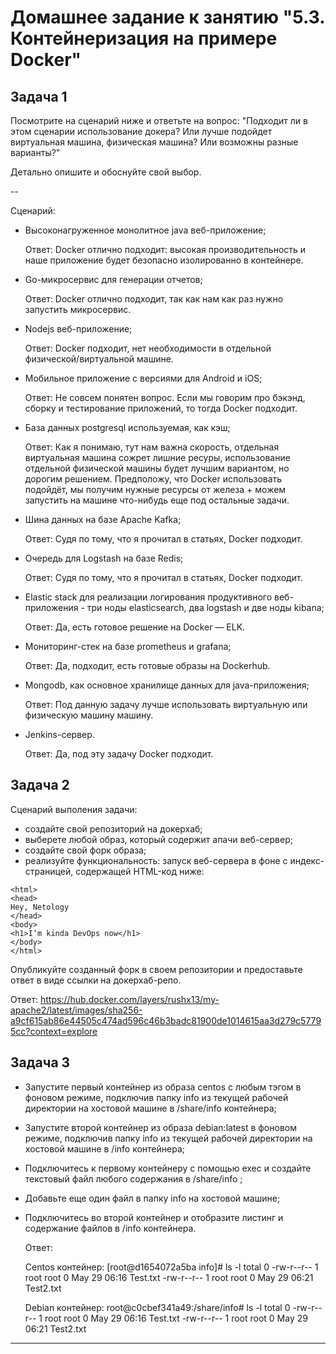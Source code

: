 # Домашнее задание к занятию "5.3. Контейнеризация на примере Docker"

## Задача 1 

Посмотрите на сценарий ниже и ответьте на вопрос:
"Подходит ли в этом сценарии использование докера? Или лучше подойдет виртуальная машина, физическая машина? Или возможны разные варианты?"

Детально опишите и обоснуйте свой выбор.

--

Сценарий:

- Высоконагруженное монолитное java веб-приложение; 

   Ответ: Docker отлично подходит: высокая производительность и наше приложение будет безопасно изолированно в контейнере.

- Go-микросервис для генерации отчетов;

   Ответ: Docker отлично подходит, так как нам как раз нужно запустить микросервис.

- Nodejs веб-приложение;

   Ответ: Docker подходит, нет необходимости в отдельной физической/виртуальной машине.

- Мобильное приложение c версиями для Android и iOS;

   Ответ: Не совсем понятен вопрос. Если мы говорим про бэкэнд, сборку и тестирование приложений, то тогда Docker подходит.

- База данных postgresql используемая, как кэш;

   Ответ: Как я понимаю, тут нам важна скорость, отдельная виртуальная машина сожрет лишние ресуры, использование отдельной физической машины будет лучшим вариантом, но дорогим решением. Предположу, что Docker использовать подойдёт, мы получим нужные ресурсы от железа + можем запустить на машине что-нибудь еще под остальные задачи.

- Шина данных на базе Apache Kafka;

   Ответ: Судя по тому, что я прочитал в статьях, Docker подходит.

- Очередь для Logstash на базе Redis;

   Ответ: Судя по тому, что я прочитал в статьях, Docker подходит.

- Elastic stack для реализации логирования продуктивного веб-приложения - три ноды elasticsearch, два logstash и две ноды kibana;

   Ответ: Да, есть готовое решение на Docker — ELK.

- Мониторинг-стек на базе prometheus и grafana;

   Ответ: Да, подходит, есть готовые образы на Dockerhub.

- Mongodb, как основное хранилище данных для java-приложения;

   Ответ: Под данную задачу лучше использовать виртуальную или физическую машину машину.

- Jenkins-сервер.

   Ответ: Да, под эту задачу Docker подходит.

## Задача 2 

Сценарий выполения задачи:

- создайте свой репозиторий на докерхаб; 
- выберете любой образ, который содержит апачи веб-сервер;
- создайте свой форк образа;
- реализуйте функциональность: 
запуск веб-сервера в фоне с индекс-страницей, содержащей HTML-код ниже: 
```
<html>
<head>
Hey, Netology
</head>
<body>
<h1>I’m kinda DevOps now</h1>
</body>
</html>
```
Опубликуйте созданный форк в своем репозитории и предоставьте ответ в виде ссылки на докерхаб-репо.

   Ответ:
   https://hub.docker.com/layers/rushx13/my-apache2/latest/images/sha256-a9cf615ab86e44505c474ad596c46b3badc81900de1014615aa3d279c57795cc?context=explore


## Задача 3 

- Запустите первый контейнер из образа centos c любым тэгом в фоновом режиме, подключив папку info из текущей рабочей директории на хостовой машине в /share/info контейнера;
- Запустите второй контейнер из образа debian:latest в фоновом режиме, подключив папку info из текущей рабочей директории на хостовой машине в /info контейнера;
- Подключитесь к первому контейнеру с помощью exec и создайте текстовый файл любого содержания в /share/info ;
- Добавьте еще один файл в папку info на хостовой машине;
- Подключитесь во второй контейнер и отобразите листинг и содержание файлов в /info контейнера.


  Ответ:
  
  Centos контейнер:
  [root@d1654072a5ba info]# ls -l
  total 0
  -rw-r--r-- 1 root root 0 May 29 06:16 Test.txt
  -rw-r--r-- 1 root root 0 May 29 06:21 Test2.txt
   
  Debian контейнер:
  root@c0cbef341a49:/share/info# ls -l
  total 0
  -rw-r--r-- 1 root root 0 May 29 06:16 Test.txt
  -rw-r--r-- 1 root root 0 May 29 06:21 Test2.txt

---


